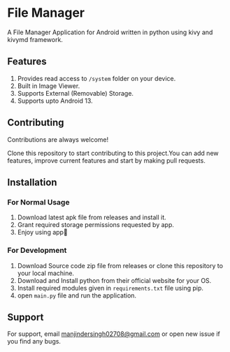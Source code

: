 
# File Manager

A File Manager Application for Android written in python using kivy and kivymd framework.


## Features

1. Provides read access to `/system` folder on your device.
2. Built in Image Viewer.
3. Supports External (Removable) Storage.
4. Supports upto Android 13.
## Contributing

Contributions are always welcome!

Clone this repository to start contributing to this project.You can add new features, improve current features and start by making pull requests.

## Installation

### For Normal Usage
1. Download latest apk file from releases and install it.
2. Grant required storage permissions requested by app.
3. Enjoy using app🥳

### For Development
1. Download Source code zip file from releases or clone this repository to your local machine.
2. Download and Install python from their official website for your OS.
3. Install required modules given in `requirements.txt` file using pip.
4. open `main.py` file and run the application.
    
## Support

For support, email manjindersingh02708@gmail.com or open new issue if you find any bugs.

